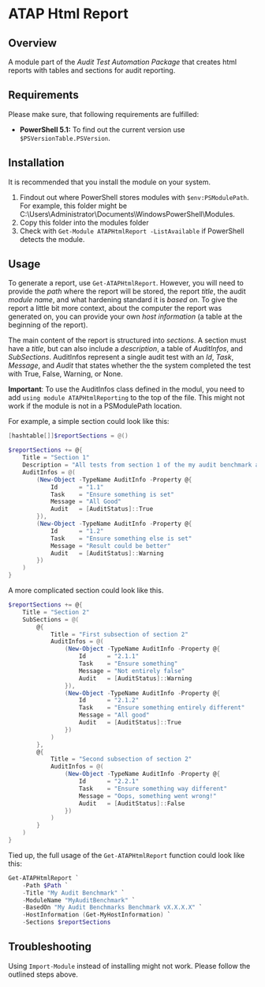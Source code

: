 # ATAP Html Report

## Overview

A module part of the *Audit Test Automation Package* that creates html reports with tables and sections for audit reporting.

## Requirements

Please make sure, that following requirements are fulfilled:

* **PowerShell 5.1:** To find out the current version use `$PSVersionTable.PSVersion`.

## Installation

It is recommended that you install the module on your system. 

1. Findout out where PowerShell stores modules with `$env:PSModulePath`. For example, this folder might be C:\Users\Administrator\Documents\WindowsPowerShell\Modules.
2. Copy this folder into the modules folder
3. Check with `Get-Module ATAPHtmlReport -ListAvailable` if PowerShell detects the module.

## Usage

To generate a report, use `Get-ATAPHtmlReport`. However, you will need to provide the *path* where the report will be stored, the report *title*, the audit *module name*, and what hardening standard it is *based on*. To give the report a little bit more context, about the computer the report was generated on, you can provide your own *host information* (a table at the beginning of the report).

The main content of the report is structured into *sections*. A section must have a *title*, but can also include a *description*, a table of *AuditInfos*, and *SubSections*. AuditInfos represent a single audit test with an *Id*, *Task*, *Message*, and *Audit* that states whether the the system completed the test with True, False, Warning, or None.

**Important**: To use the AuditInfos class defined in the modul, you need to add `using module ATAPHtmlReporting` to the top of the file. This might not work if the module is not in a PSModulePath location.

For example, a simple section could look like this:

```powershell
[hashtable[]]$reportSections = @()

$reportSections += @{
    Title = "Section 1"
    Description = "All tests from section 1 of the my audit benchmark are here"
    AuditInfos = @(
        (New-Object -TypeName AuditInfo -Property @{
            Id      = "1.1"
            Task    = "Ensure something is set"
            Message = "All Good"
            Audit   = [AuditStatus]::True
        }),
        (New-Object -TypeName AuditInfo -Property @{
            Id      = "1.2"
            Task    = "Ensure something else is set"
            Message = "Result could be better"
            Audit   = [AuditStatus]::Warning
        })
    )
}
```

A more complicated section could look like this.

```powershell
$reportSections += @{
    Title = "Section 2"
    SubSections = @(
        @{
            Title = "First subsection of section 2"
            AuditInfos = @(
                (New-Object -TypeName AuditInfo -Property @{
                    Id      = "2.1.1"
                    Task    = "Ensure something"
                    Message = "Not entirely false"
                    Audit   = [AuditStatus]::Warning
                }),
                (New-Object -TypeName AuditInfo -Property @{
                    Id      = "2.1.2"
                    Task    = "Ensure something entirely different"
                    Message = "All good"
                    Audit   = [AuditStatus]::True
                })
            )
        },
        @{
            Title = "Second subsection of section 2"
            AuditInfos = @(
                (New-Object -TypeName AuditInfo -Property @{
                    Id      = "2.2.1"
                    Task    = "Ensure something way different"
                    Message = "Oops, something went wrong!"
                    Audit   = [AuditStatus]::False
                })
            )
        }
    )
}
```

Tied up, the full usage of the `Get-ATAPHtmlReport` function could look like this:

```powershell
Get-ATAPHtmlReport `
    -Path $Path `
    -Title "My Audit Benchmark" `
    -ModuleName "MyAuditBenchmark" `
    -BasedOn "My Audit Benchmarks Benchmark vX.X.X.X" `
    -HostInformation (Get-MyHostInformation) `
    -Sections $reportSections
```

## Troubleshooting
Using `Import-Module` instead of installing might not work. Please follow the outlined steps above.
